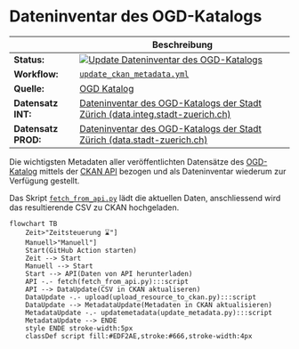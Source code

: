 Dateninventar des OGD-Katalogs
==============================

||Beschreibung|
|---|---|
|**Status:**|[![Update Dateninventar des OGD-Katalogs](https://github.com/opendatazurich/opendatazurich.github.io/actions/workflows/update_ckan_metadata.yml/badge.svg)](https://github.com/opendatazurich/opendatazurich.github.io/actions/workflows/update_ckan_metadata.yml)|
|**Workflow:**|[`update_ckan_metadata.yml`](https://github.com/opendatazurich/opendatazurich.github.io/actions/workflows/update_ckan_metadata.yml)|
|**Quelle:**| [OGD Katalog](https://data.stadt-zuerich.ch/)
|**Datensatz INT:**|[Dateninventar des OGD-Katalogs der Stadt Zürich (data.integ.stadt-zuerich.ch)](https://data.integ.stadt-zuerich.ch/dataset/int_dwh_prd_ssz_ogd_katalog_inventar)|
|**Datensatz PROD:**|[Dateninventar des OGD-Katalogs der Stadt Zürich (data.stadt-zuerich.ch)](https://https://data.stadt-zuerich.ch/dataset/prd_ssz_ogd_katalog_inventar)|

Die wichtigsten Metadaten aller veröffentlichten Datensätze des [OGD-Katalog](https://data.stadt-zuerich.ch/) mittels der [CKAN API](https://docs.ckan.org/en/2.9/api/) bezogen und als Dateninventar wiederum zur Verfügung gestellt.

Das Skript [`fetch_from_api.py`](https://github.com/opendatazurich/opendatazurich.github.io/blob/master/automation/ogd_metadata/fetch_from_api.py) lädt die aktuellen Daten, anschliessend wird das resultierende CSV zu CKAN hochgeladen. 

```mermaid
flowchart TB
    Zeit>"Zeitsteuerung ⌛️"]
    Manuell>"Manuell"]
    Start(GitHub Action starten)
    Zeit --> Start
    Manuell --> Start
    Start --> API(Daten von API herunterladen)
    API -.- fetch(fetch_from_api.py):::script
    API --> DataUpdate(CSV in CKAN aktualiseren)
    DataUpdate -.- upload(upload_resource_to_ckan.py):::script
    DataUpdate --> MetadataUpdate(Metadaten in CKAN aktualisieren)
    MetadataUpdate -.- updatemetadata(update_metadata.py):::script
    MetadataUpdate --> ENDE
    style ENDE stroke-width:5px
    classDef script fill:#EDF2AE,stroke:#666,stroke-width:4px
```